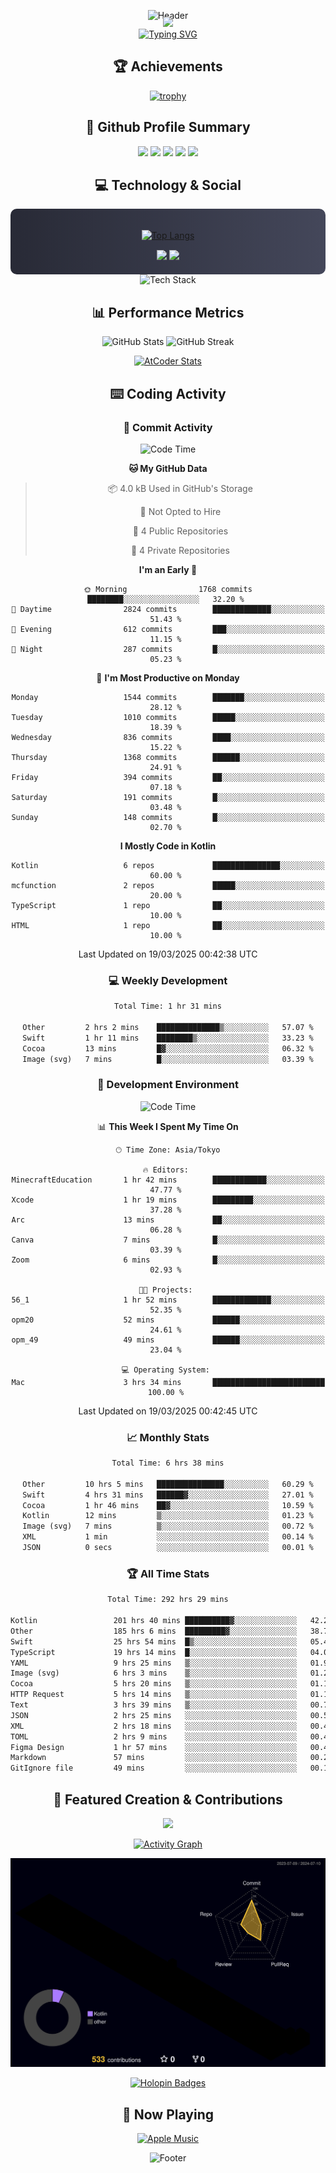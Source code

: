<div align="center">
  
![Header](https://capsule-render.vercel.app/api?type=waving&color=gradient&customColorList=12&height=300&section=header&text=Welcome%20to%20Batapii's%20Universe&fontSize=50&animation=fadeIn&fontAlignY=40&desc=Android%20Developer%20|%20Kotlin%20LOVE%20)

<div style="margin-top: -20px;">
  <img src="https://readme-typing-svg.herokuapp.com/?lines=Crafting+Android+Experiences;Building+Tomorrow's+Apps+Today;Always+Learning,+Always+Growing&font=Fira%20Code&center=true&width=440&height=45&color=f75c7e&vCenter=true&size=22&pause=1000">
</div>

<a href="https://git.io/typing-svg">
  <img src="https://readme-typing-svg.demolab.com?font=Fira+Code&weight=600&size=28&duration=4000&pause=1000&center=true&vCenter=true&width=800&lines=Hey+there!+I'm+Batapii+%F0%9F%91%8B;Android+Developer+from+Japan+%F0%9F%87%AF%F0%9F%87%B5" alt="Typing SVG" />
</a>

## 🏆 Achievements

[![trophy](https://github-profile-trophy.vercel.app/?username=batapii&theme=onestar&no-frame=true&no-bg=true&column=8&rank=SECRET,SSS,SS,S,AAA,AA,A,B,C,?&margin-w=10&margin-h=10)](https://github.com/ryo-ma/github-profile-trophy)

## 🎯 Github Profile Summary

<div align="center">
  <img src="http://github-profile-summary-cards.vercel.app/api/cards/profile-details?username=batapii&theme=radical" />
  <img src="http://github-profile-summary-cards.vercel.app/api/cards/repos-per-language?username=batapii&theme=radical" />
  <img src="http://github-profile-summary-cards.vercel.app/api/cards/most-commit-language?username=batapii&theme=radical" />
  <img src="http://github-profile-summary-cards.vercel.app/api/cards/stats?username=batapii&theme=radical" />
  <img src="http://github-profile-summary-cards.vercel.app/api/cards/productive-time?username=batapii&theme=radical" />
</div>

## 💻 Technology & Social

<div align="center" style="background: linear-gradient(to right, #282A36, #44475A); padding: 20px; border-radius: 10px;">

[![Top Langs](https://github-readme-stats.vercel.app/api/top-langs/?username=batapii
)](https://github.com/anuraghazra/github-readme-stats)

<div style="margin-top: 15px">
<a href="https://github.com/batapii"><img src="https://img.shields.io/github/followers/batapii?style=for-the-badge&logo=github&label=Follow&color=ff6e96&labelColor=282A36"/></a>
<a href="https://twitter.com/batapii3939"><img src="https://img.shields.io/twitter/follow/batapii?style=for-the-badge&logo=twitter&color=1DA1F2&labelColor=282A36&label= Twitter"/></a>
</div>

</div>

<div align="center">
<img src="https://github-readme-tech-stack.vercel.app/api/cards?title=Tech+Stack&align=center&titleAlign=center&fontSize=20&lineHeight=10&lineCount=4&theme=github_dark&width=800&bg=%230D1117&badge=%23161B22&border=%2321262D&titleColor=%2358A6FF&line1=kotlin%2Ckotlin%2C0095D5%3Bandroid%2Candroid%2C00ff00%3Bjetpackcompose%2Cjetpack%2C4285F4%3B&line2=swift%2Cswift%2CFA7343%3Bfirebase%2Cfirebase%2CFFCA28%3Bgithub%2Cgithub%2C181717%3B&line3=typescript%2Ctypescript%2C3178C6%3Bgraphql%2Cgraphql%2CE10098%3Bsupabase%2Csupabase%2C3FCF8E%3B&line4=gradle%2Cgradle%2C02303A%3Bgitkraken%2Cgitkraken%2C179287%3Bpostman%2Cpostman%2CFF6C37%3B" alt="Tech Stack" />
</div>



## 📊 Performance Metrics

<div align="center">

![GitHub Stats](https://github-readme-stats.vercel.app/api?username=batapii&show_icons=true&theme=radical&hide_border=true&bg_color=0D1117)
![GitHub Streak](https://github-readme-streak-stats.herokuapp.com/?user=batapii&theme=radical&hide_border=true&background=0D1117)

[![AtCoder Stats](https://atcoder-readme-stats.vercel.app/stats/batapii3939?theme=dark&show_history=5&width=495)](https://github.com/iwbc-mzk/atcoder-readme-stats)

</div>

## ⌨️ Coding Activity

### 🌟 Commit Activity
<!--START_SECTION:commit-stats-->
![Code Time](http://img.shields.io/badge/Code%20Time-477%20hrs%2035%20mins-blue)

**🐱 My GitHub Data** 

> 📦 4.0 kB Used in GitHub's Storage 
 > 
> 🚫 Not Opted to Hire
 > 
> 📜 4 Public Repositories 
 > 
> 🔑 4 Private Repositories 
 > 
**I'm an Early 🐤** 

```text
🌞 Morning                1768 commits        ████████░░░░░░░░░░░░░░░░░   32.20 % 
🌆 Daytime                2824 commits        █████████████░░░░░░░░░░░░   51.43 % 
🌃 Evening                612 commits         ███░░░░░░░░░░░░░░░░░░░░░░   11.15 % 
🌙 Night                  287 commits         █░░░░░░░░░░░░░░░░░░░░░░░░   05.23 % 
```
📅 **I'm Most Productive on Monday** 

```text
Monday                   1544 commits        ███████░░░░░░░░░░░░░░░░░░   28.12 % 
Tuesday                  1010 commits        █████░░░░░░░░░░░░░░░░░░░░   18.39 % 
Wednesday                836 commits         ████░░░░░░░░░░░░░░░░░░░░░   15.22 % 
Thursday                 1368 commits        ██████░░░░░░░░░░░░░░░░░░░   24.91 % 
Friday                   394 commits         ██░░░░░░░░░░░░░░░░░░░░░░░   07.18 % 
Saturday                 191 commits         █░░░░░░░░░░░░░░░░░░░░░░░░   03.48 % 
Sunday                   148 commits         █░░░░░░░░░░░░░░░░░░░░░░░░   02.70 % 
```


**I Mostly Code in Kotlin** 

```text
Kotlin                   6 repos             ███████████████░░░░░░░░░░   60.00 % 
mcfunction               2 repos             █████░░░░░░░░░░░░░░░░░░░░   20.00 % 
TypeScript               1 repo              ██░░░░░░░░░░░░░░░░░░░░░░░   10.00 % 
HTML                     1 repo              ██░░░░░░░░░░░░░░░░░░░░░░░   10.00 % 
```




 Last Updated on 19/03/2025 00:42:38 UTC
<!--END_SECTION:commit-stats-->

### 💻 Weekly Development
<!--START_SECTION:wakatime-->

```txt
Total Time: 1 hr 31 mins

Other         2 hrs 2 mins    ██████████████▒░░░░░░░░░░   57.07 %
Swift         1 hr 11 mins    ████████▒░░░░░░░░░░░░░░░░   33.23 %
Cocoa         13 mins         █▓░░░░░░░░░░░░░░░░░░░░░░░   06.32 %
Image (svg)   7 mins          █░░░░░░░░░░░░░░░░░░░░░░░░   03.39 %
```

<!--END_SECTION:wakatime-->

### 🔨 Development Environment
<!--START_SECTION:dev-stats-->
![Code Time](http://img.shields.io/badge/Code%20Time-477%20hrs%2035%20mins-blue)

📊 **This Week I Spent My Time On** 

```text
🕑︎ Time Zone: Asia/Tokyo

🔥 Editors: 
MinecraftEducation       1 hr 42 mins        ████████████░░░░░░░░░░░░░   47.77 % 
Xcode                    1 hr 19 mins        █████████░░░░░░░░░░░░░░░░   37.28 % 
Arc                      13 mins             ██░░░░░░░░░░░░░░░░░░░░░░░   06.28 % 
Canva                    7 mins              █░░░░░░░░░░░░░░░░░░░░░░░░   03.39 % 
Zoom                     6 mins              █░░░░░░░░░░░░░░░░░░░░░░░░   02.93 % 

🐱‍💻 Projects: 
56_1                     1 hr 52 mins        █████████████░░░░░░░░░░░░   52.35 % 
opm20                    52 mins             ██████░░░░░░░░░░░░░░░░░░░   24.61 % 
opm_49                   49 mins             ██████░░░░░░░░░░░░░░░░░░░   23.04 % 

💻 Operating System: 
Mac                      3 hrs 34 mins       █████████████████████████   100.00 % 
```


 Last Updated on 19/03/2025 00:42:45 UTC
<!--END_SECTION:dev-stats-->

### 📈 Monthly Stats
<!--START_SECTION:wakamonth-->

```txt
Total Time: 6 hrs 38 mins

Other         10 hrs 5 mins   ███████████████░░░░░░░░░░   60.29 %
Swift         4 hrs 31 mins   ██████▓░░░░░░░░░░░░░░░░░░   27.01 %
Cocoa         1 hr 46 mins    ██▓░░░░░░░░░░░░░░░░░░░░░░   10.59 %
Kotlin        12 mins         ▒░░░░░░░░░░░░░░░░░░░░░░░░   01.23 %
Image (svg)   7 mins          ▒░░░░░░░░░░░░░░░░░░░░░░░░   00.72 %
XML           1 min           ░░░░░░░░░░░░░░░░░░░░░░░░░   00.14 %
JSON          0 secs          ░░░░░░░░░░░░░░░░░░░░░░░░░   00.01 %
```

<!--END_SECTION:wakamonth-->

### 🏆 All Time Stats
<!--START_SECTION:wakaalltime-->

```txt
Total Time: 292 hrs 29 mins

Kotlin                 201 hrs 40 mins ██████████▓░░░░░░░░░░░░░░   42.23 %
Other                  185 hrs 6 mins  █████████▓░░░░░░░░░░░░░░░   38.76 %
Swift                  25 hrs 54 mins  █▒░░░░░░░░░░░░░░░░░░░░░░░   05.42 %
TypeScript             19 hrs 14 mins  █░░░░░░░░░░░░░░░░░░░░░░░░   04.03 %
YAML                   9 hrs 25 mins   ▒░░░░░░░░░░░░░░░░░░░░░░░░   01.97 %
Image (svg)            6 hrs 3 mins    ▒░░░░░░░░░░░░░░░░░░░░░░░░   01.27 %
Cocoa                  5 hrs 20 mins   ▒░░░░░░░░░░░░░░░░░░░░░░░░   01.12 %
HTTP Request           5 hrs 14 mins   ▒░░░░░░░░░░░░░░░░░░░░░░░░   01.10 %
Text                   3 hrs 39 mins   ▒░░░░░░░░░░░░░░░░░░░░░░░░   00.76 %
JSON                   2 hrs 25 mins   ░░░░░░░░░░░░░░░░░░░░░░░░░   00.51 %
XML                    2 hrs 18 mins   ░░░░░░░░░░░░░░░░░░░░░░░░░   00.48 %
TOML                   2 hrs 9 mins    ░░░░░░░░░░░░░░░░░░░░░░░░░   00.45 %
Figma Design           1 hr 57 mins    ░░░░░░░░░░░░░░░░░░░░░░░░░   00.41 %
Markdown               57 mins         ░░░░░░░░░░░░░░░░░░░░░░░░░   00.20 %
GitIgnore file         49 mins         ░░░░░░░░░░░░░░░░░░░░░░░░░   00.17 %
```

<!--END_SECTION:wakaalltime-->


## 🌟 Featured Creation & Contributions

<div align="center">
  <a href="https://github.com/batapii/ToDoSNS">
    <img src="https://github-readme-stats.vercel.app/api/pin/?username=batapii&repo=ToDoSNS&theme=radical&hide_border=true&bg_color=0D1117" />
  </a>

[![Activity Graph](https://github-readme-activity-graph.vercel.app/graph?username=batapii&custom_title=Contribution%20Graph&hide_border=true&theme=radical&bg_color=0D1117)](https://github.com/ashutosh00710/github-readme-activity-graph)

![3D Contrib](./profile-3d-contrib/profile-night-rainbow.svg)

[![Holopin Badges](https://holopin.me/batapii)](https://holopin.io/@batapii)

</div>

## 🎵 Now Playing

<div align="center">
  
[![Apple Music](https://music-profile.rayriffy.com/theme/dark.svg?uid=001005.6598667d2ffd4a10a4f429edd0ba24c4.1156)](https://github.com/rayriffy/apple-music-github-profile)

</div>

![Footer](https://capsule-render.vercel.app/api?type=waving&color=gradient&customColorList=12&height=100&section=footer)

</div>

